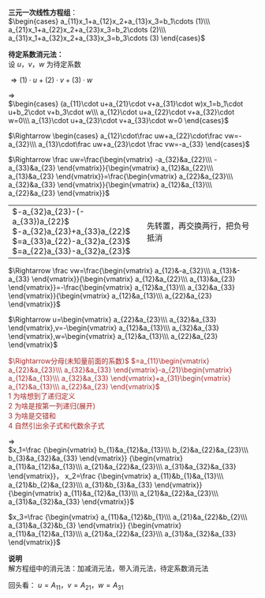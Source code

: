 **三元一次线性方程组**：  
 $\begin{cases}  
a_{11}x_1+a_{12}x_2+a_{13}x_3=b_1\cdots (1)\\\   
a_{21}x_1+a_{22}x_2+a_{23}x_3=b_2\cdots (2)\\\   
a_{31}x_1+a_{32}x_2+a_{33}x_3=b_3\cdots (3)  
\end{cases}$   
  
**待定系数消元法：**  
设 $u，v，w$ 为待定系数  
  
 $\Rightarrow (1)\cdot u+(2)\cdot v+(3)\cdot w$   
  
 $\Rightarrow$   
 $\begin{cases}  
(a_{11}\cdot u+a_{21}\cdot v+a_{31}\cdot w)x_1=b_1\cdot u+b_2\cdot v+b_3\cdot w\\\   
a_{12}\cdot u+a_{22}\cdot v+a_{32}\cdot w=0\\\   
a_{13}\cdot u+a_{23}\cdot v+a_{33}\cdot w=0  
\end{cases}$   
  
 $\Rightarrow  
\begin{cases}  
a_{12}\cdot\frac uw+a_{22}\cdot\frac vw=-a_{32}\\\   
a_{13}\cdot\frac uw+a_{23}\cdot \frac vw=-a_{33}  
\end{cases}$   
  
 $\Rightarrow \frac uw=\frac{\begin{vmatrix}  
-a_{32}&a_{22}\\\   
-a_{33}&a_{23}  
\end{vmatrix}}{\begin{vmatrix}  
a_{12}&a_{22}\\\   
a_{13}&a_{23}  
\end{vmatrix}}=\frac{\begin{vmatrix}  
a_{22}&a_{23}\\\   
a_{32}&a_{33}  
\end{vmatrix}}{\begin{vmatrix}  
a_{12}&a_{13}\\\   
a_{22}&a_{23}  
\end{vmatrix}}$   
<table>  
<tr>  
<td>  
<div> $-a_{32}a_{23}-(-a_{33})a_{22}$ </div>  
<div> $-a_{32}a_{23}+a_{33}a_{22}$ </div>  
<div> $=a_{33}a_{22}-a_{32}a_{23}$ </div>  
<div> $=a_{22}a_{33}-a_{32}a_{23}$ </div>  
</td>  
<td>先转置，再交换两行，把负号抵消</td>  
</tr>  
</table>  
  
 $\Rightarrow \frac vw=\frac{\begin{vmatrix}  
a_{12}&-a_{32}\\\   
a_{13}&-a_{33}  
\end{vmatrix}}{\begin{vmatrix}  
a_{12}&a_{22}\\\   
a_{13}&a_{23}  
\end{vmatrix}}=-\frac{\begin{vmatrix}  
a_{12}&a_{13}\\\   
a_{32}&a_{33}  
\end{vmatrix}}{\begin{vmatrix}  
a_{12}&a_{13}\\\   
a_{22}&a_{23}  
\end{vmatrix}}$   
  
 $\Rightarrow u=\begin{vmatrix}  
a_{22}&a_{23}\\\   
a_{32}&a_{33}  
\end{vmatrix},v=-\begin{vmatrix}  
a_{12}&a_{13}\\\   
a_{32}&a_{33}  
\end{vmatrix},w=\begin{vmatrix}  
a_{12}&a_{13}\\\   
a_{22}&a_{23}  
\end{vmatrix}$   
  
<font color=brown>  
 $\Rightarrow分母(未知量前面的系数)$   
 $=a_{11}\begin{vmatrix}  
a_{22}&a_{23}\\\   
a_{32}&a_{33}  
\end{vmatrix}-a_{21}\begin{vmatrix}  
a_{12}&a_{13}\\\   
a_{32}&a_{33}  
\end{vmatrix}+a_{31}\begin{vmatrix}  
a_{12}&a_{13}\\\   
a_{22}&a_{23}  
\end{vmatrix}$   
<div>1 为啥想到了递归定义</div>  
<div>2 为啥是按第一列递归(展开)</div>  
<div>3 为啥是交错和</div>  
<div>4 自然引出余子式和代数余子式</div>  
</font>  
  
 $\Rightarrow$   
 $x_1=\frac  
{\begin{vmatrix}  
b_{1}&a_{12}&a_{13}\\\   
b_{2}&a_{22}&a_{23}\\\   
b_{3}&a_{32}&a_{33}  
\end{vmatrix}}  
{\begin{vmatrix}  
a_{11}&a_{12}&a_{13}\\\   
a_{21}&a_{22}&a_{23}\\\   
a_{31}&a_{32}&a_{33}  
\end{vmatrix}}，  
x_2=\frac  
{\begin{vmatrix}  
a_{11}&b_{1}&a_{13}\\\   
a_{21}&b_{2}&a_{23}\\\   
a_{31}&b_{3}&a_{33}  
\end{vmatrix}}  
{\begin{vmatrix}  
a_{11}&a_{12}&a_{13}\\\   
a_{21}&a_{22}&a_{23}\\\   
a_{31}&a_{32}&a_{33}  
\end{vmatrix}}$   
  
 $x_3=\frac  
{\begin{vmatrix}  
a_{11}&a_{12}&b_{1}\\\   
a_{21}&a_{22}&b_{2}\\\   
a_{31}&a_{32}&b_{3}  
\end{vmatrix}}  
{\begin{vmatrix}  
a_{11}&a_{12}&a_{13}\\\   
a_{21}&a_{22}&a_{23}\\\   
a_{31}&a_{32}&a_{33}  
\end{vmatrix}}$   
  
**说明**  
解方程组中的消元法：加减消元法，带入消元法，待定系数消元法  
  
回头看： $u=A_{11}，v=A_{21}，w=A_{31}$   
